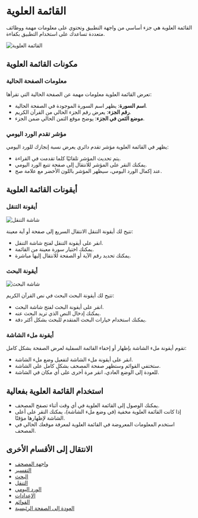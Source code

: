 # القائمة العلوية

القائمة العلوية هي جزء أساسي من واجهة التطبيق وتحتوي على معلومات مهمة ووظائف متعددة تساعدك على استخدام التطبيق بكفاءة.

![القائمة العلوية](../screenshots/main-screen.png)

## مكونات القائمة العلوية

### معلومات الصفحة الحالية

تعرض القائمة العلوية معلومات مهمة عن الصفحة الحالية التي تقرأها:

- **اسم السورة**: يظهر اسم السورة الموجودة في الصفحة الحالية.
- **رقم الجزء**: يعرض رقم الجزء الحالي من القرآن الكريم.
- **موضع الثمن في الجزء**: يوضح موقع الثمن الحالي ضمن الجزء.

### مؤشر تقدم الورد اليومي

يظهر في القائمة العلوية مؤشر تقدم دائري يعرض نسبة إنجازك للورد اليومي:

- يتم تحديث المؤشر تلقائيًا كلما تقدمت في القراءة.
- يمكنك النقر على المؤشر للانتقال إلى صفحة تتبع الورد اليومي.
- عند إكمال الورد اليومي، سيظهر المؤشر باللون الأخضر مع علامة صح.

## أيقونات القائمة العلوية

### أيقونة التنقل

![شاشة التنقل](../screenshots/navigation.png)

تتيح لك أيقونة التنقل الانتقال السريع إلى صفحة أو آية معينة:

- انقر على أيقونة التنقل لفتح شاشة التنقل.
- يمكنك اختيار سورة معينة من القائمة.
- يمكنك تحديد رقم الآية أو الصفحة للانتقال إليها مباشرة.

### أيقونة البحث

![شاشة البحث](../screenshots/search-feature.png)

تتيح لك أيقونة البحث البحث في نص القرآن الكريم:

- انقر على أيقونة البحث لفتح شاشة البحث.
- يمكنك إدخال النص الذي تريد البحث عنه.
- يمكنك استخدام خيارات البحث المتقدم للبحث بشكل أكثر دقة.

### أيقونة ملء الشاشة

تقوم أيقونة ملء الشاشة بإظهار أو إخفاء القائمة السفلية لعرض الصفحة بشكل كامل:

- انقر على أيقونة ملء الشاشة لتفعيل وضع ملء الشاشة.
- ستختفي القوائم وستظهر صفحة المصحف بشكل كامل على الشاشة.
- للعودة إلى الوضع العادي، انقر مرة أخرى على أي مكان في الشاشة.

## استخدام القائمة العلوية بفعالية

- يمكنك الوصول إلى القائمة العلوية في أي وقت أثناء تصفح المصحف.
- إذا كانت القائمة العلوية مخفية (في وضع ملء الشاشة)، يمكنك النقر على أعلى الشاشة لإظهارها مؤقتًا.
- استخدم المعلومات المعروضة في القائمة العلوية لمعرفة موقعك الحالي في المصحف.

## الانتقال إلى الأقسام الأخرى

- [واجهة المصحف](./mushaf_interface.md)
- [التفسير](./tafseer.md)
- [البحث](./search.md)
- [التنقل](./navigation.md)
- [الورد اليومي](./tracker.md)
- [الإعدادات](./settings.md)
- [القوائم](./lists.md)
- [العودة إلى الصفحة الرئيسية](./README.md)
